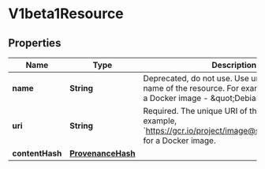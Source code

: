 # V1beta1Resource

## Properties
Name | Type | Description | Notes
------------ | ------------- | ------------- | -------------
**name** | **String** | Deprecated, do not use. Use uri instead.  The name of the resource. For example, the name of a Docker image - \&quot;Debian\&quot;. |  [optional]
**uri** | **String** | Required. The unique URI of the resource. For example, &#x60;https://gcr.io/project/image@sha256:foo&#x60; for a Docker image. |  [optional]
**contentHash** | [**ProvenanceHash**](ProvenanceHash.md) |  |  [optional]
